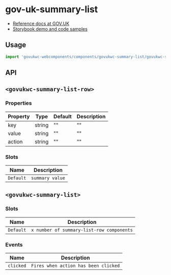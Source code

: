 # gov-uk-summary-list

- [Reference docs at GOV.UK](https://design-system.service.gov.uk/components/summary-list/)
- [Storybook demo and code samples](http://tgreyuk.github.io/govuk-webcomponents/storybook/?path=/story/summary-list/)

## Usage

```javascript
import 'govukwc-webcomponents/components/govukwc-summary-list/govukwc-summary-list';
```

## API

## `<govukwc-summary-list-row>`

### Properties

| Property  |  Type     | Default | Description |
|-----------|-----------|---------|-------------|
| key|string|""|""
| value|string|""|""
| action|string|""|""| 

### Slots

| Name  |  Description     |
|-----------|-----------|
| `Default` | `summary value` |

## `<govukwc-summary-list>`

### Slots

| Name  |  Description     |
|-----------|-----------|
| `Default` | `x number of summary-list-row components` |

### Events

| Name  |  Description     |
|-----------|-----------|
| `clicked` | `Fires when action has been clicked` |


